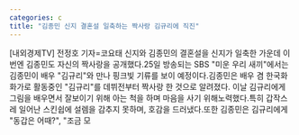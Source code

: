 ```yaml
---
categories: c
title: "김종민 신지 결혼설 일축하는 짝사랑 김규리에 직진"
---
```

[내외경제TV] 전정호 기자=코요태 신지와 김종민의 결혼설을 신지가 일축한 가운데 이번엔 김종민도 자신의 짝사랑을 공개했다.25일 방송되는 SBS "미운 우리 새끼"에서는 김종민이 배우 "김규리"와 만나 핑크빛 기류를 보이 예정이다.김종민은 배우 겸 한국화 화가로 활동중인 "김규리"를 데뷔전부터 짝사랑 한 것으로 알려졌다. 이날 김규리에게 그림을 배우면서 잘보이기 위해 아는 척을 하며 마음을 사기 위해노력했다.특히 갑작스레 일어난 스킨쉽에 설렘을 감추지 못하며, 호감을 드러냈다.또한 김종민은 김규리에게 "동갑은 어때?", "조금 모